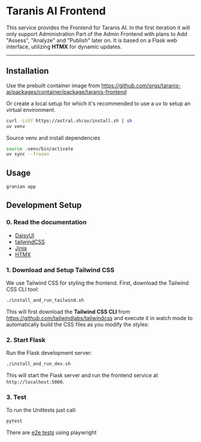# Taranis AI Frontend

This service provides the Frontend for Taranis AI. In the first iteration it will only support Administration Part of the Admin Frontend with plans to Add "Assess", "Analyze" and "Publish" later on. It is based on a Flask web interface, utilizing **HTMX** for dynamic updates.

---

## Installation

Use the prebuilt container image from https://github.com/orgs/taranis-ai/packages/container/package/taranis-frontend


Or create a local setup for which it's recommended to use a uv to setup an virtual environment.

```bash
curl -LsSf https://astral.sh/uv/install.sh | sh
uv venv
```

Source venv and install dependencies

```bash
source .venv/bin/activate
uv sync --frozen
```

## Usage

```bash
granian app
```

## Development Setup

### 0. Read the documentation

* [DaisyUI](https://daisyui.com/docs/intro/)
* [tailwindCSS](https://tailwindcss.com/docs)
* [Jinja](https://jinja.palletsprojects.com/en/stable/templates/)
* [HTMX](https://htmx.org/docs/)

### 1. Download and Setup Tailwind CSS

We use Tailwind CSS for styling the frontend. First, download the Tailwind CSS CLI tool:

```bash
./install_and_run_tailwind.sh
```

This will first download the **Tailwind CSS CLI** from https://github.com/tailwindlabs/tailwindcss and
execute it in watch mode to automatically build the CSS files as you modify the styles:

### 2. Start Flask

Run the Flask development server:

```bash
./install_and_run_dev.sh
```

This will start the Flask server and run the frontend service at `http://localhost:5000`.


### 3. Test

To run the Unittests just call:

```bash
pytest
```

There are [e2e tests](./tests/playwright/README.md) using playwright
